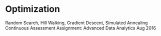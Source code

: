 # Optimization
Random Search, Hill Walking, Gradient Descent, Simulated Annealing
Continuous Assessment Assignment: Advanced Data Analytics Aug 2016

